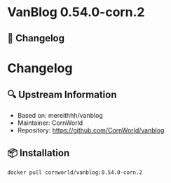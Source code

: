 # VanBlog 0.54.0-corn.2

## 📝 Changelog
# Changelog

## 🔍 Upstream Information
- Based on: mereithhh/vanblog
- Maintainer: CornWorld
- Repository: https://github.com/CornWorld/vanblog

## 📦 Installation
```bash
docker pull cornworld/vanblog:0.54.0-corn.2
```
